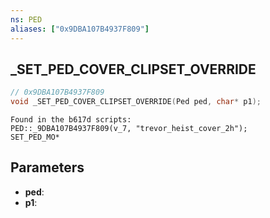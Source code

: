 ```yaml
---
ns: PED
aliases: ["0x9DBA107B4937F809"]
---
```

## _SET_PED_COVER_CLIPSET_OVERRIDE

```c
// 0x9DBA107B4937F809
void _SET_PED_COVER_CLIPSET_OVERRIDE(Ped ped, char* p1);
```

```
Found in the b617d scripts:
PED::_9DBA107B4937F809(v_7, "trevor_heist_cover_2h");
SET_PED_MO*
```

## Parameters
* **ped**: 
* **p1**: 

